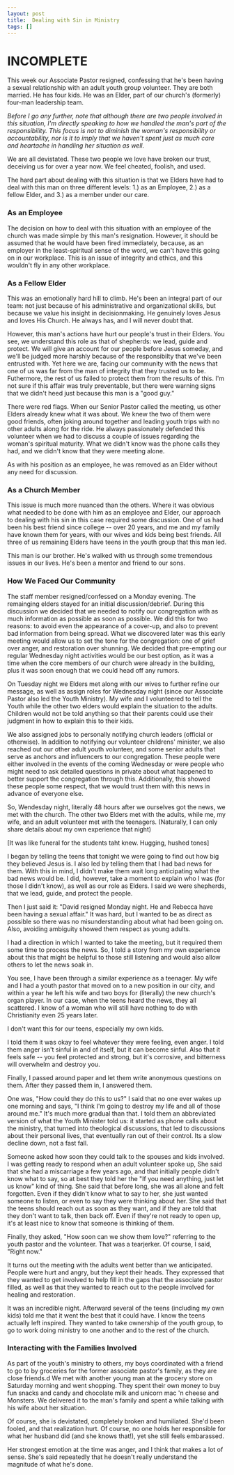 ```yaml
---
layout: post
title:  Dealing with Sin in Ministry
tags: []
---
```


# INCOMPLETE #


This week our Associate Pastor resigned, confessing that he's been having a sexual relationship with an adult youth group volunteer.  They are both married.  He has four kids.  He was an Elder, part of our church's (formerly) four-man leadership team.

_Before I go any further, note that although there are two people involved in this situation, I'm directly speaking to how we handled the man's part of the responsibility.  This focus is not to diminish the woman's responsibility or accountability, nor is it to imply that we haven't spent just as much care and heartache in handling her situation as well._

We are all devistated.  These two people we love have broken our trust, deceiving us for over a year now.  We feel cheated, foolish, and used.

The hard part about dealing with this situation is that we Elders have had to deal with this man on three different levels: 1.) as an Employee, 2.) as a fellow Elder, and 3.) as a member under our care.

### As an Employee

The decision on how to deal with this situation with an employee of the church was made simple by this man's resignation.  However, it should be assumed that he would have been fired immediately, because, as an employer in the least-spiritual sense of the word, we can't have this going on in our workplace.  This is an issue of integrity and ethics, and this wouldn't fly in any other workplace.

### As a Fellow Elder

This was an emotionally hard hill to climb.  He's been an integral part of our team: not just because of his administrative and organizational skills, but because we value his insight in decisionmaking.  He genuinely loves Jesus and loves His Church.  He always has, and I will never doubt that.

However, this man's actions have hurt our people's trust in their Elders.  You see, we understand this role as that of shepherds: we lead, guide and protect.  We will give an account for our people before Jesus someday, and we'll be judged more harshly because of the responsibilty that we've been entrusted with.  Yet here we are, facing our community with the news that one of us was far from the man of integrity that they trusted us to be.  Futhermore, the rest of us failed to protect them from the results of this.  I'm not sure if this affair was truly preventable, but there were warning signs that we didn't heed just because this man is a "good guy."

There were red flags.  When our Senior Pastor called the meeting, us other Elders already knew what it was about. We knew the two of them were good friends, often joking around together and leading youth trips with no other adults along for the ride.  He always passionately defended this volunteer when we had to discuss a couple of issues regarding the woman's spiritual maturity.  What we didn't know was the phone calls they had, and we didn't know that they were meeting alone.

As with his position as an employee, he was removed as an Elder without any need for discussion.

### As a Church Member

This issue is much more nuanced than the others.  Where it was obvious what needed to be done with him as an employee and Elder, our approach to dealing with his sin in this case required some discussion. One of us had been his best friend since college -- over 20 years, and me and my family have known them for years, with our wives and kids being best friends.  All three of us remaining Elders have teens in the youth group that this man led.

This man is our brother.  He's walked with us through some tremendous issues in our lives.  He's been a mentor and friend to our sons.

### How We Faced Our Community

The staff member resigned/confessed on a Monday evening.  The remainging elders stayed for an initial discussion/debrief.  During this discussion we decided that we needed to notify our congregation with as much information as possible as soon as possible.  We did this for two reasons: to avoid even the appearance of a cover-up, and also to prevent bad information from being spread.  What we discovered later was this early meeting would allow us to set the tone for the congregation: one of grief over anger, and restoration over shunning.  We decided that pre-empting our regular Wednesday night activities would be our best option, as it was a time when the core members of our church were already in the building, plus it was soon enough that we could head off any rumors.

On Tuesday night we Elders met along with our wives to further refine our message, as well as assign roles for Wednesday night (since our Associate Pastor also led the Youth Ministry).  My wife and I volunteered to tell the Youth while the other two elders would explain the situation to the adults.  Children would not be told anything so that their parents could use their judgment in how to explain this to their kids.

We also assigned jobs to personally notifying church leaders (official or otherwise).  In addition to notifying our volunteer childrens' minister, we also reached out our other adult youth volunteer, and some senior adults that serve as anchors and influencers to our congregation.  These people were either involved in the events of the coming Wednesday or were people who might need to ask detailed questions in private about what happened to better support the congregation through this.  Additionally, this showed these people some respect, that we would trust them with this news in advance of everyone else.

So, Wendesday night, literally 48 hours after we ourselves got the news, we met with the church.  The other two Elders met with the adults, while me, my wife, and an adult volunteer met with the teenagers. (Naturally, I can only share details about my own experience that night)

[It was like funeral for the students taht knew. Hugging, hushed tones]

I began by telling the teens that tonight we were going to find out how big they believed Jesus is.  I also led by telling them that I had bad news for them.  With this in mind, I didn't make them wait long anticipating what the bad news would be.  I did, however, take a moment to explain who I was (for those I didn't know), as well as our role as Elders.  I said we were shepherds, that we lead, guide, and protect the people.

Then I just said it: "David resigned Monday night.  He and Rebecca have been having a sexual affair."  It was hard, but I wanted to be as direct as possible so there was no misunderstanding about what had been going on.  Also, avoiding ambiguity showed them respect as young adults.

I had a direction in which I wanted to take the meeting, but it required them some time to process the news.  So, I told a story from my own experience about this that might be helpful to those still listening and would also allow others to let the news soak in.

You see, I have been through a similar experience as a teenager.  My wife and I had a youth pastor that moved on to a new position in our city, and within a year he left his wife and two boys for (literally) the new church's organ player.  In our case, when the teens heard the news, they all scattered.  I know of a woman who will still have nothing to do with Christianity even 25 years later.

I don't want this for our teens, especially my own kids.

I told them it was okay to feel whatever they were feeling, even anger.  I told them anger isn't sinful in and of itself, but it can become sinful.  Also that it feels safe -- you feel protected and strong, but it's corrosive, and bitterness will overwhelm and destroy you.

Finally, I passed around paper and let them write anonymous questions on them.  After they passed them in, I answered them.

One was, "How could they do this to us?"  I said that no one ever wakes up one morning and says, "I think I'm going to destroy my life and all of those around me."  It's much more gradual than that.  I told them an abbreviated version of what the Youth Minister told us: it started as phone calls about the ministry, that turned into theological discussions, that led to discussions about their personal lives, that eventually ran out of their control.  Its a slow decline down, not a fast fall.

Someone asked how soon they could talk to the spouses and kids involved.  I was getting ready to respond when an adult volunteer spoke up,  She said that she had a miscarriage a few years ago, and that initially people didn't know what to say, so at best they told her the "If you need anything, just let us know" kind of thing.  She said that before long, she was all alone and felt forgotten.  Even if they didn't know what to say to her, she just wanted someone to listen, or even to say they were thinking about her.  She said that the teens should reach out as soon as they want, and if they are told that they don't want to talk, then back off.  Even if they're not ready to open up, it's at least nice to know that someone is thinking of them.

Finally, they asked, "How soon can we show them love?" referring to the youth pastor and the volunteer.  That was a tearjerker.  Of course, I said, "Right now."

It turns out the meeting with the adults went better than we anticipated.  People were hurt and angry, but they kept their heads. They expressed that they wanted to get involved to help fill in the gaps that the associate pastor filled, as well as that they wanted to reach out to the people involved for healing and restoration.

It was an incredible night.  Afterward several of the teens (including my own kids) told me that it went the best that it could have. I know the teens actually left inspired.  They wanted to take ownership of the youth group, to go to work doing ministry to one another and to the rest of the church.

### Interacting with the Families Involved

As part of the youth's  ministry to others, my boys coordinated with a friend to go to by groceries for the former associate pastor's family, as they are close friends.d  We met with another young man at the grocery store on Saturday morning and went shopping.  They spent their own money to buy fun snacks and candy and chocolate milk and unicorn mac 'n cheese and Monsters.  We delivered it to the man's family and spent a while talking with his wife about her situation.

Of course, she is devistated, completely broken and humiliated.  She'd been fooled, and that realization hurt.  Of course, no one holds her responsible for what her husband did (and she knows that!), yet she still feels embarassed.

Her strongest emotion at the time was anger, and I think that makes a lot of sense.  She's said repeatedly that he doesn't really understand the magnitude of what he's done.


